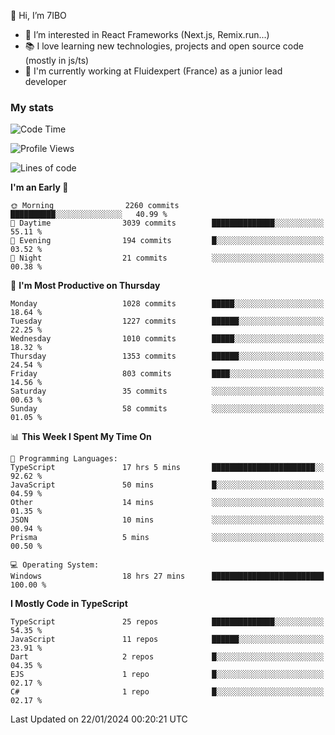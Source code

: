 👋 Hi, I’m 7IBO

- 👀 I’m interested in React Frameworks (Next.js, Remix.run...)
- 📚 I love learning new technologies, projects and open source code (mostly in js/ts)
- 💼 I'm currently working at Fluidexpert (France) as a junior lead developer

### My stats
<!--START_SECTION:waka-->
![Code Time](http://img.shields.io/badge/Code%20Time-439%20hrs%206%20mins-blue)

![Profile Views](http://img.shields.io/badge/Profile%20Views-0-blue)

![Lines of code](https://img.shields.io/badge/From%20Hello%20World%20I%27ve%20Written-6.8%20million%20lines%20of%20code-blue)

**I'm an Early 🐤** 

```text
🌞 Morning                2260 commits        ██████████░░░░░░░░░░░░░░░   40.99 % 
🌆 Daytime                3039 commits        ██████████████░░░░░░░░░░░   55.11 % 
🌃 Evening                194 commits         █░░░░░░░░░░░░░░░░░░░░░░░░   03.52 % 
🌙 Night                  21 commits          ░░░░░░░░░░░░░░░░░░░░░░░░░   00.38 % 
```
📅 **I'm Most Productive on Thursday** 

```text
Monday                   1028 commits        █████░░░░░░░░░░░░░░░░░░░░   18.64 % 
Tuesday                  1227 commits        ██████░░░░░░░░░░░░░░░░░░░   22.25 % 
Wednesday                1010 commits        █████░░░░░░░░░░░░░░░░░░░░   18.32 % 
Thursday                 1353 commits        ██████░░░░░░░░░░░░░░░░░░░   24.54 % 
Friday                   803 commits         ████░░░░░░░░░░░░░░░░░░░░░   14.56 % 
Saturday                 35 commits          ░░░░░░░░░░░░░░░░░░░░░░░░░   00.63 % 
Sunday                   58 commits          ░░░░░░░░░░░░░░░░░░░░░░░░░   01.05 % 
```


📊 **This Week I Spent My Time On** 

```text
💬 Programming Languages: 
TypeScript               17 hrs 5 mins       ███████████████████████░░   92.62 % 
JavaScript               50 mins             █░░░░░░░░░░░░░░░░░░░░░░░░   04.59 % 
Other                    14 mins             ░░░░░░░░░░░░░░░░░░░░░░░░░   01.35 % 
JSON                     10 mins             ░░░░░░░░░░░░░░░░░░░░░░░░░   00.94 % 
Prisma                   5 mins              ░░░░░░░░░░░░░░░░░░░░░░░░░   00.50 % 

💻 Operating System: 
Windows                  18 hrs 27 mins      █████████████████████████   100.00 % 
```

**I Mostly Code in TypeScript** 

```text
TypeScript               25 repos            ██████████████░░░░░░░░░░░   54.35 % 
JavaScript               11 repos            ██████░░░░░░░░░░░░░░░░░░░   23.91 % 
Dart                     2 repos             █░░░░░░░░░░░░░░░░░░░░░░░░   04.35 % 
EJS                      1 repo              █░░░░░░░░░░░░░░░░░░░░░░░░   02.17 % 
C#                       1 repo              █░░░░░░░░░░░░░░░░░░░░░░░░   02.17 % 
```




 Last Updated on 22/01/2024 00:20:21 UTC
<!--END_SECTION:waka-->
